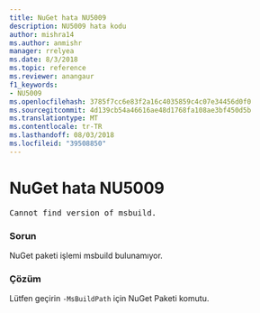```yaml
---
title: NuGet hata NU5009
description: NU5009 hata kodu
author: mishra14
ms.author: anmishr
manager: rrelyea
ms.date: 8/3/2018
ms.topic: reference
ms.reviewer: anangaur
f1_keywords:
- NU5009
ms.openlocfilehash: 3785f7cc6e83f2a16c4035859c4c07e34456d0f0
ms.sourcegitcommit: 4d139cb54a46616ae48d1768fa108ae3bf450d5b
ms.translationtype: MT
ms.contentlocale: tr-TR
ms.lasthandoff: 08/03/2018
ms.locfileid: "39508850"
---
```

# <a name="nuget-error-nu5009"></a>NuGet hata NU5009
<pre>Cannot find version of msbuild.</pre>

### <a name="issue"></a>Sorun

NuGet paketi işlemi msbuild bulunamıyor.


### <a name="solution"></a>Çözüm

Lütfen geçirin `-MsBuildPath` için NuGet Paketi komutu.

